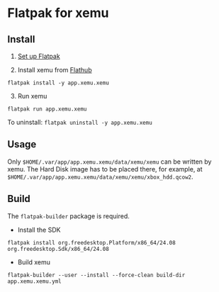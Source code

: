 # Flatpak for xemu

## Install

1. [Set up Flatpak](https://www.flatpak.org/setup/)

2. Install xemu from [Flathub](https://flathub.org/apps/details/app.xemu.xemu)

`flatpak install -y app.xemu.xemu`

3. Run xemu

`flatpak run app.xemu.xemu`

To uninstall: `flatpak uninstall -y app.xemu.xemu`

## Usage

Only `$HOME/.var/app/app.xemu.xemu/data/xemu/xemu` can be written by xemu.
The Hard Disk image has to be placed there, for example, at `$HOME/.var/app/app.xemu.xemu/data/xemu/xemu/xbox_hdd.qcow2`.

## Build

The `flatpak-builder` package is required.

- Install the SDK

`flatpak install org.freedesktop.Platform/x86_64/24.08 org.freedesktop.Sdk/x86_64/24.08`

- Build xemu

`flatpak-builder --user --install --force-clean build-dir app.xemu.xemu.yml`
